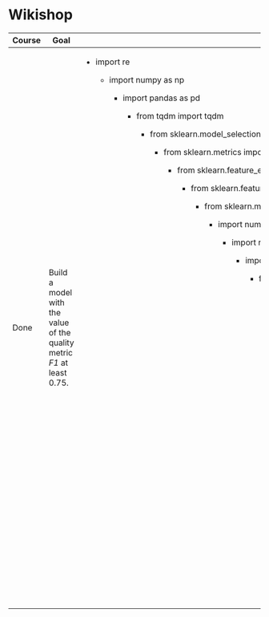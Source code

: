 # Wikishop
Course | Goal | Libraries
------------- |---------------- | ---------------- 
Done | Build a model with the value of the quality metric *F1* at least 0.75. |<ul><li>import re</li><ul><li>import numpy as np</li><ul><li>import pandas as pd</li><ul><li>from tqdm import tqdm</li><ul><li>from sklearn.model_selection import train_test_split</li><ul><li>from sklearn.metrics import classification_report, f1_score</li><ul><li>from sklearn.feature_extraction.text import CountVectorizer</li><ul><li>from sklearn.feature_extraction.text import TfidfVectorizer</li><ul><li>from sklearn.metrics import accuracy_score</li><ul><li>import numpy as np</li><ul><li>import re</li><ul><li>import nltk</li><ul><li>from sklearn.datasets import load_files</li><ul><li>from pymystem3 import Mystem</li><ul><li>from sklearn.linear_model import LogisticRegression</li><ul><li>from sklearn.linear_model import LogisticRegressionCV</li><ul><li>from sklearn.metrics import f1_score</li><ul><li>from sklearn.dummy import DummyRegressor</li><ul><li>from nltk.stem import WordNetLemmatizer </li><ul><li>import pickle</li><ul><li>from nltk.corpus import stopwords</li><ul><li>from spacy.tokenizer import Tokenizer</li><ul><li>from spacy.lang.en import English</li><ul><li>from sklearn.model_selection import GridSearchCV</li><ul><li>from sklearn.svm import LinearSVC</li><ul><li>import spacy</li>
